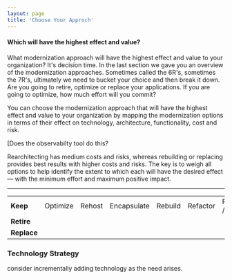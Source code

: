 ```yaml
---
layout: page
title: 'Choose Your Approch'
---
```


#### Which will have the highest effect and value? 

What modernization approach will have the highest effect and value to your organization? It's decision time.  In the last section we gave you an overview of the modernization approaches. Sometimes called the 6R's, sometimes the 7R's, ultimately we need to bucket your choice and then break it down. Are you going to retire, optimize or replace your applications. If you are going to optimize, how much effort will you commit?  

You can choose the modernization approach that will have the highest effect and value to your organization by mapping the modernization options in terms of their effect on technology, architecture, functionality, cost and risk. 

[Does the observabilty tool do this?  

Rearchitecting has medium costs and risks, whereas rebuilding or replacing provides best results with higher costs and risks. The key is to weigh all options to help identify the extent to which each will have the desired effect — with the minimum effort and maximum positive impact. 

-----
<table>
  <tr>
   <td><b>Keep</b></td>
      <td>Optimize</td>
        <td>Rehost</td>
        <td>Encapsulate</td>
      <td>Rebuild</td>
      <td>Refactor</td>
      <td>Rearchitect /Rebuild</td>
      <td>Do Nothing</td>
   <td><b>Retire<b></td>
   <td><b>Replace<b></td>
    
  </tr>
  <tr>
   <td><b>Retire</b></td>
   <td></td>
   <td></td>
  </tr>
  <tr>
   <td><b>Replace</b></td>
   <td></td>
   <td></td>
   <td></td>
  </tr>
</table>

### Technology Strategy

consider incrementally adding technology as the need arises.
